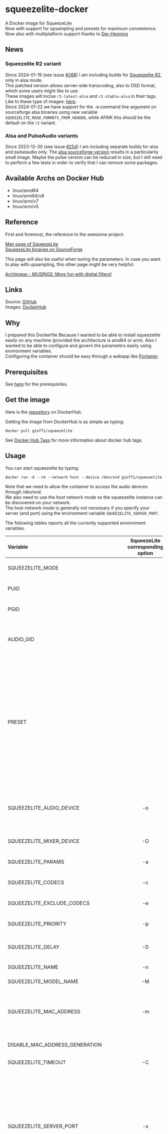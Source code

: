 # squeezelite-docker

A Docker image for SqueezeLite  
Now with support for upsampling and presets for maximum convenience.  
Now also with multiplatform support thanks to [Der-Henning](https://github.com/Der-Henning/)

## News

### Squeezelite R2 variant

Since 2024-01-19 (see issue [#268](https://github.com/GioF71/squeezelite-docker/issues/268)) I am including builds for [Squeezelite R2](https://github.com/marcoc1712/squeezelite-R2), only in alsa mode.  
This patched version allows server-side transcoding, also to DSD format, which some users might like to use.  
These images will inclue `r2-latest-alsa` and `r2-stable-alsa` in their tags.  
Like to these type of images: [here](https://hub.docker.com/r/giof71/squeezelite/tags?page=1&name=r2).  
Since 2024-01-22 we have support for the `-W` command line argument on sourceforge alsa binaries using new variable `SQUEEZELITE_READ_FORMATS_FROM_HEADER`, while AFAIK this should be the default on the `r2` variant.    

### Alsa and PulseAudio variants

Since 2023-12-30 (see issue [#254](https://github.com/GioF71/squeezelite-docker/issues/254)) I am including separate builds for alsa and pulseaudio only. The [alsa sourceforge version](https://hub.docker.com/r/giof71/squeezelite/tags?page=1&name=debian-alsa-sourceforge) results in a particularily small image. Maybe the pulse version can be reduced in size, but I still need to perform a few tests in order to verify that I can remove some packages.  

## Available Archs on Docker Hub

- linux/amd64
- linux/arm64/v8
- linux/arm/v7
- linux/arm/v5

## Reference

First and foremost, the reference to the awesome project:

[Man page of SqueezeLite](https://ralph-irving.github.io/squeezelite.html)  
[SqueezeLite binaries on SourceForge](https://sourceforge.net/projects/lmsclients/files/squeezelite/linux/)

This page will also be useful when tuning the parameters.
In case you want to play with upsampling, this other page might be very helpful:

[Archimago - MUSINGS: More fun with digital filters!](https://archimago.blogspot.com/2018/01/musings-more-fun-with-digital-filters.html)

## Links

Source: [GitHub](https://github.com/giof71/squeezelite-docker)  
Images: [DockerHub](https://hub.docker.com/r/giof71/squeezelite)

## Why

I prepared this Dockerfile Because I wanted to be able to install squeezelite easily on any machine (provided the architecture is amd64 or arm). Also I wanted to be able to configure and govern the parameters easily using environment variables.  
Configuring the container should be easy through a webapp like [Portainer](https://www.portainer.io/).

## Prerequisites

See [here](https://github.com/GioF71/squeezelite-docker/blob/main/doc/prerequisites.md) for the prerequisites.  

## Get the image

Here is the [repository](https://hub.docker.com/repository/docker/giof71/squeezelite) on DockerHub.

Getting the image from DockerHub is as simple as typing:

`docker pull giof71/squeezelite`

See [Docker Hub Tags](https://github.com/GioF71/squeezelite-docker/blob/main/README.md#docker-hub-tags) for more information about docker hub tags.

## Usage

You can start squeezelite by typing:

`docker run -d --rm --network host --device /dev/snd giof71/squeezelite`

Note that we need to allow the container to access the audio devices through /dev/snd.  
We also need to use the *host* network mode so the squeezelite instance can be discovered on your network.  
The host network mode is generally not necessary if you specify your server (and port) using the environment variable `SQUEEZELITE_SERVER_PORT`.

The following tables reports all the currently supported environment variables.

Variable|SqueezeLite corresponding option|Notes
:---|:---:|:---
SQUEEZELITE_MODE||Set to `ALSA` for alsa mode, or to `PULSE` for [PulseAudio](#pulseaudio) mode, defaults to `ALSA`
PUID||User ID which will be used to run squeezelite in user mode, defaults to `1000`
PGID||Group ID which will be used to run squeezelite in user mode, defaults to `1000`
AUDIO_GID||This group id is mandatory with alsa output when running in user mode. It must be set to the group id associated to the `audio` group. See more [here](https://github.com/GioF71/squeezelite-docker/blob/main/doc/example-alsa-user-mode.md).
PRESET||You can now choose to set variables using predefined presets. Presets can currently tune the values of `SQUEEZELITE_AUDIO_DEVICE`, `SQUEEZELITE_RATES`, `SQUEEZELITE_UPSAMPLING`, `SQUEEZELITE_CODECS` and `SQUEEZELITE_EXCLUDE_CODECS` for you. See the [Available presets](#available-presets) table for reference. Presets can be combined (the separator must be a comma `,`), but keep in mind that the first preset setting a variable has the priority: once set by a preset, a variable cannot be overwritten by subsequent presets.
SQUEEZELITE_AUDIO_DEVICE|-o|The audio device. Common examples for alsa mode: `hw:CARD=x20,DEV=0` or `hw:CARD=DAC,DEV=0` for usb dac based on XMOS. If left empty, the default device is used.
SQUEEZELITE_MIXER_DEVICE|-O|Specify mixer device, defaults to `output device` (`SQUEEZELITE_AUDIO_DEVICE`)
SQUEEZELITE_PARAMS|-a|Please refer to the squeezelite's man page for `-a`.
SQUEEZELITE_CODECS|-c|Please refer to the squeezelite's man page for `-c`.
SQUEEZELITE_EXCLUDE_CODECS|-e|Please refer to the squeezelite's man page for `-e`.
SQUEEZELITE_PRIORITY|-p|Please refer to the squeezelite's man page for `-p`.
SQUEEZELITE_DELAY|-D|Set it to maybe something like `500,dop` if your DAC supports DoP. Defaults to `500`
SQUEEZELITE_NAME|-n|Name of the SqueezeLite player.
SQUEEZELITE_MODEL_NAME|-M|Name of the SqueezeLite model name.
SQUEEZELITE_MAC_ADDRESS|-m|Mac Address of the SqueezeLite player. The format must be colon-delimited hexadecimal, for example: `ab:cd:ef:12:34:56`. See note below.
DISABLE_MAC_ADDRESS_GENERATION||Disables automatic mac address generation and persistency
SQUEEZELITE_TIMEOUT|-C|Device timeout in seconds, defaults to `2`
SQUEEZELITE_SERVER_PORT|-s|Server and port of the server, for example: `squeezebox-server.local:3483` or `192.168.1.10:3483`. Do not specify the variable if you want to use the auto discovery feature. If you don't specify this variable, you will probably need to use host network mode. See the examples for some hints. The port can be omitted if not different from the default `3483`. So other possible valid values are `squeezebox-server.local` or `192.168.1.10`.
SQUEEZELITE_RATES|-r|From squeezelite's man page for `-r`: Specify sample rates supported by the output device; this is required if the output device is switched off when squeezelite is started. The format is either a single maximum sample rate, a range of sample rates in the format `<min>-<max>`, or a comma-separated list of available rates. Delay is an optional time to wait when switching sample rates between tracks, in milliseconds. Switch back to the author of this repository: it is recommended to specify sample rates that are effectively supported by your audio device.
SQUEEZELITE_UPSAMPLING|-u, -R|From squeezelite's man page for `-u`, same as `-R`: Enable upsampling of played audio. The argument is optional; see RESAMPLING for more information. The options `-u` and `-R` are synonymous.
SQUEEZELITE_BUFFER_SIZE|-b|From squeezelite's man page for `-b`: Specify internal stream and output buffer sizes in kilobytes. Default is 2048:3446.
DISPLAY_PRESETS||Set to `Y` if you want to see the presets on the container output
SQUEEZELITE_VOLUME_CONTROL|-V|From squeezelite's man page for `-V`: Use the given ALSA `control` for volume adjustment during playback. This prevents the use of software volume control within squeezelite. This option is mutually exclusive with the `-U` option. If neither `-U` nor `-V` options are provided, no ALSA controls are adjusted while running squeezelite and software volume control is used instead. Only applicable when using ALSA output.
SQUEEZELITE_UNMUTE|-U|From squeezelite's man page for `-U`: Unmute the given ALSA `control` at daemon startup and set it to full volume. Use software volume adjustment for playback. This option is mutually exclusive with the -V option. Only applicable when using ALSA output.
SQUEEZELITE_LINEAR_VOLUME|-X|Set to `Y` to enable. From squeezelite's man page for `-X`: Use linear volume adjustments instead of in terms of dB (only for hardware volume control).
SQUEEZELITE_VISUALIZER|-v|Set to `Y` to enable. Unfortunately this feature does not really work from inside docker (yet?). From squeezelite's man page for `-v`: Enable visualiser support.  This creates a shared memory segment that contains some of the audio being played, so that an external visualiser can read and process this to create visualisations.
SQUEEZELITE_READ_FORMATS_FROM_HEADER|-W|Set to `Y` to read wave and aiff format from header, ignoring server parameters
SELECT_CUSTOM_BINARY_ALSA||Use for selection of a custom binary for ALSA mode
SELECT_CUSTOM_BINARY_PULSE||Use for selection of a custom binary for PULSE mode
SQUEEZELITE_LOG_CATEGORY_ALL|-d|Support for log level on category `all`
SQUEEZELITE_LOG_CATEGORY_SLIMPROTO|-d|Support for log level on category `slimproto`
SQUEEZELITE_LOG_CATEGORY_STREAM|-d|Support for log level on category `stream`
SQUEEZELITE_LOG_CATEGORY_DECODE|-d|Support for log level on category `decode`
SQUEEZELITE_LOG_CATEGORY_OUTPUT|-d|Support for log level on category `output`
SQUEEZELITE_LOG_CATEGORY_IR|-d|Support for log level on category `ir`
CONFIG_FILE_PREFIX||Prefix for files in volume `/config`
STARTUP_DELAY_SEC||Delay before starting the application, defaults to `0`

It is possible to add and additional preset configuration file using the volume `/app/assets/additional-presets.conf`.

### Possible values for Log Level configuration

Possible values for variables `SQUEEZELITE_LOG_CATEGORY_*` are `info`, `debug` or `sdebug`.

### Automatic MAC address creation

If you don't provide a value to `SQUEEZELITE_MAC_ADDRESS`, a random mac address will be generated and stored (if possible) under `/config/mac-address.txt`, so it will be reloaded on next restart. The file name can be prepended by the optional `CONFIG_FILE_PREFIX`.  
Use a persistent volume in order to preserve the functionality in the event of container recreation (such as when you update to a newer image).  
This feature can be disabled by setting `DISABLE_MAC_ADDRESS_GENERATION` to `yes`.  

## Volumes

Volume|Description
:---|:---
/app/assets/additional-presets.conf|Additional preset file
/app/assets/binaries|Custom binaries should be placed here
/config|Container configuration will be stored here

### Additional preset file

A preset file is a text file with a pair `key=value` on each line.
You can specify `.device`, `.upsampling`, `.rates`, `.codecs`, `.exclude-codecs` for each preset.
Just check `/app/assets/builtin-presets.conf` to understand how to create the other presets you might want to add.
Blank lines are allowed, as well as commented lines.

For example, the following file defines a preset named `my-usb-dac` for a specific dac:

```text
# my own usb dac
my-usb-dac.device="hw:CARD=my-dac,DEV=0"
```

### Example docker-compose with an additional preset file

See a docker-compose example using an additional preset file. The example assumes that the additional preset file is `./config/additional.conf`.
The additional preset file is used in combination with other presets for [upsampling](#upsampling) using the goldilocks settings: `archimago-goldilocks` and `rates_up_to_384k`:

```code
---
version: "3"

services:
  squeezelite-my-usb-dac:
    image: giof71/squeezelite:latest
    container_name: squeezelite-my.usb-dac
    devices:
      - /dev/snd:/dev/snd
    environment:
      - PRESET=my-usb-dac,archimago-goldilocks,rates_up_to_384k
      - SQUEEZELITE_NAME=my-usb-dac
      - SQUEEZELITE_SERVER_PORT=192.168.1.10
      - DISPLAY_PRESETS=Y
    volumes:
      - ./config/additional.conf:/app/assets/additional-presets.conf
    restart: unless-stopped
```

See the [Available presets](#available-presets) table for reference.

## Upsampling

In case you want to apply the [Archimago's Goldilocks](https://archimago.blogspot.com/2018/01/musings-more-fun-with-digital-filters.html) suggestion, the variables should be set as in the following table. Refer to the line which resembles the capabilities of your audio device.

Variable|Audio Device Capabilities|Suggested value
:---|:---:|:---
SQUEEZELITE_RATES|All sampling rates up to 384kHz|44100-384000
SQUEEZELITE_RATES|All sampling rates up to 192kHz|44100-192000
SQUEEZELITE_RATES|All sampling rates up to 96kHz|44100-96000
SQUEEZELITE_RATES|Typical USB Class 1 (88.2kHz is sometimes not supported, so we upsample to 96k)|96000
SQUEEZELITE_UPSAMPLING|Anything higher than 44.1kHz|v::4:28:95:105:45

The `SQUEEZELITE_RATES` displayed here are provided just as an example. You still should verify the capabilities of your particular audio device.

## Available presets

Preset name|Availability date|Set Properties|Comment
:---|:---:|:---:|:---
topping-d10-balanced|2023-09-23|Sets device for Topping D10 Balanced
topping-d10s|2023-09-23|Sets device for Topping D10s
gustard-12|2022-09-28|Device|Sets device for Gustard U12 DDC
yulong-d200|2022-09-27|Device|Sets device for Yulong D200 (updated 2023-09-23)
aune-s6|2022-09-27|Device|Sets device for Aune S6
aune-x1s|2022-09-27|Device|Sets device for Aune X1S
peachtree-dacit|2022-09-27|Device|Sets device for Peachtree DAC-iT
gustard-x16|2022-06-10|Device|Sets device for Gustard X16
topping-dx5|2022-06-10|Device|Sets device for Topping DX5
pi-headphones|2022-02-19|Device|Sets device for Raspberry Pi Headphone out
dac|2022-02-02|Device|Sets device for typical xmos dac named "DAC"
x20|2022-02-02|Device|Sets device for typical xmos dac named "x20"
topping-d10|2022-02-02|Device|Sets device for Topping D10
gustard-x12|2022-02-02|Device|Sets device for Gustard X12
hifiberry-dac-plus|2022-02-02|Device|Sets device for the HifiBerry Dac+
ifi-zen-dac|2022-02-16|Device|Sets device for the Ifi Zen Dac
fiio-e18|2022-02-16|Device|Sets device for Fiio E18
goldilocks|2022-01-19|Upsampling|Setup goldilocks upsampling for usb dac, rates must be set with another preset or explicitly using the variable `SQUEEZELITE_RATES`. Corresponds to `v::4:28:95:105:45`
extremus|2022-01-19|Upsampling|Setup [extremus](https://archimago.blogspot.com/2018/11/musings-raspberry-pi-3-b-touch.html) upsampling for usb dac, rates must be set with another preset or explicitly using the variable `SQUEEZELITE_RATES`. Corresponds to `v::3.05:28:99.7:100:45`
archimago-goldilocks|2022-02-04|Upsampling|Alias for `goldilocks`, name feels more appropriate
archimago-extremus|2022-02-04|Upsampling|Alias for `extremus`, name feels more appropriate
rates_up_to_96k|2022-02-02|Rates|Set rates to `44100-96000`
rates_up_to_192k|2022-02-02|Rates|Set rates to `44100-192000`
rates_up_to_384k|2022-02-02|Rates|Set rates to `44100-384000`
rates_up_to_768k|2022-02-02|Rates|Set rates to `44100-768000`
rates_2x_only|2022-02-02|Rates|Set rates to `88200,96000`
rates_4x_only|2022-02-02|Rates|Set rates to `176400,192000`
rates_8x_only|2022-02-02|Rates|Set rates to `352800,384000`
rates_16x_only|2022-02-02|Rates|Set rates to `705600,768000`
goldilocks_up_to_96k|2022-01-19|Rates, Upsampling|Setup goldilocks upsampling for usb dac, up to 96kHz
goldilocks_up_to_192k|2022-01-19|Rates, Upsampling|Setup goldilocks upsampling for usb dac, up to 192kHz
goldilocks_up_to_384k|2022-01-19|Rates, Upsampling|Setup goldilocks upsampling for usb dac, up to 384kHz
goldilocks_up_to_768k|2022-01-19|Rates, Upsampling|Setup goldilocks upsampling for usb dac, up to 768kHz
goldilocks_2x_only|2022-01-19|Rates, Upsampling|Setup goldilocks upsampling for usb dac, along with 2x rates only
goldilocks_4x_only|2022-01-19|Rates, Upsampling|Setup goldilocks upsampling for usb dac, along with 4x rates only
goldilocks_8x_only|2022-01-19|Rates, Upsampling|Setup goldilocks upsampling for usb dac, along with 8x rates only
goldilocks_16x_only|2022-01-19|Rates, Upsampling|Setup goldilocks upsampling for usb dac, along with 16x rates only
gustard-x12-goldilocks|2022-01-19|Device, Rates, Upsampling|Setup goldilocks upsampling for usb dac, up to 384kHz, and also sets output device correctly for a Gustard X12 DAC
no-dsd|2022-02-14|Excluded Codecs|Exclude dsd codec

## PulseAudio

You can specify PulseAudio mode by setting the environment variable `SQUEEZELITE_MODE` to `PULSE`.
For that configuration to work properly, `/run/user/1000/pulse` must be mapped correctly. It is not mandatory to use `1000`: if you set `PUID` to `1002` for instance, the right part of the volume mount should be `/run/user/1002/pulse`.  
The example below assumes that your current user id is `1000`. You might want to set the `PUID` and `PGID` variables according to your user and groupid. Use the `id` command to see the uid for the currently logged in user.  
Mapping the device `/dev/snd` is not needed in PulseAudio mode.  
Most of the enviroment variables are available in PulseAudio mode, unless irrelevant or incompatible.

```code
---
version: "3"

services:
  sq-pulse:
    image: giof71/squeezelite
    container_name: sq-pulse
    volumes:
      # change only on the left side according to your uid
      - /run/user/1000/pulse:/run/user/1000/pulse
    environment:
      - SQUEEZELITE_MODE=PULSE
      - PUID=1000 #optional, default is 1000
      - PGID=1000 #optional, default is 1000
      - SQUEEZELITE_NAME=sq-pulse #optional
      - SQUEEZELITE_SERVER_PORT=192.168.1.10 #optional
```

I would avoid to add a restart strategy to the compose file with PulseAudio. On my desktop setup, doing so led to all sort of issues on computer startup/reboot. Instead, I would use a user-level systemd service. An example is container in the `pulse` directory of this repository.
Remember to use host networking if you need the player to be automatically discovered. Also, when using a docker run command and not using host mode, I'd suggest to create a dedicated network. This should be covered by the service in the `pulse` directory.

The `buster` build without sourceforge binaries has been since dropped, because the squeezelite-pulseaudio package is not available.

## Multiple Configurations on the same dac, and multi-dac configurations

I am using the same host and I am connecting two dacs. I (generally) do not play music on multiple DACs at the same time, but I like to have multiple configurations a click away from the Logitech Media Server web interface.
If you are interested, have a look at the following sample `docker-compose.yaml` files:

Scenario|Link to config file
:---|:---
One DAC, multiple configurations|[single-dac-multi-config-docker-compose.yaml](https://gist.github.com/GioF71/41c3f5e3c99af6f1ec9472c0b15944b0)
Two DACs, multiple configurations|[dual-dac-multi-config-docker-compose.yaml](https://gist.github.com/GioF71/3b5906bc2da1ea291d33fd36b6a3f636)

Remember to always specify the SQUEEZELITE_SERVER_PORT for these compose files, otherwise the player discovery on Logitech Media Server with not be able to find all the configured players.

## Configuration changes

See [here](https://github.com/GioF71/squeezelite-docker/blob/main/doc/config-changes.md).

## A few examples

As contributed by [vespadj](https://github.com/vespadj) in [Issue #6](https://github.com/GioF71/squeezelite-docker/issues/6), have a look at this simple `docker-compose` service for the Raspberry Pi using its onboard headphone jack as the output device (I only added host network mode so the player is discoverable):

```text
---
version: "3.3"

services:
  squeezelite:
    image: giof71/squeezelite:stable
    container_name: squeezelite
    network_mode: host
    devices: 
      - /dev/snd:/dev/snd
    environment:
      - SQUEEZELITE_NAME=home-pi
      - STARTUP_DELAY_SEC=1
      - SQUEEZELITE_AUDIO_DEVICE=hw:CARD=Headphones,DEV=0
    restart: unless-stopped
```

Please note that `STARTUP_DELAY_SEC` is optional.
The equivalent `docker run` command should be the following:

```text
docker run \
    -it \
    --rm \
    --name squeezelite \
    --network host \
    -e SQUEEZELITE_NAME="home-pi" \
    -e SQUEEZELITE_AUDIO_DEVICE="hw:CARD=Headphones,DEV=0" \
    --device /dev/snd \
    giof71/squeezelite:stable
```

As another example, here you can find the docker run command I use for a Fiio E18, which supports sampling rates up to 96kHz (but notably not 88.2kHz) enabling upsampling to 96kHz:

```text
docker run \
    -it \
    --rm \
    --name squeezelite \
    -e SQUEEZELITE_NAME="FiioE18" \
    -e SQUEEZELITE_SERVER="192.168.1.10:3483" \
    -e SQUEEZELITE_AUDIO_DEVICE="hw:CARD=DACE18,DEV=0" \
    -e SQUEEZELITE_RATES="96000" \
    -e SQUEEZELITE_UPSAMPLING="v::4:28:95:105:45" \
    --device /dev/snd \
    giof71/squeezelite
```

Another example, with a Topping D10 USB DAC, which supports every sample rate including DSD, you might want to use the following:

```text
docker run \
    -it \
    --rm \
    --name squeezelite \
    -e SQUEEZELITE_NAME="ToppingD10" \
    -e SQUEEZELITE_SERVER="192.168.1.10:3483" \
    -e SQUEEZELITE_AUDIO_DEVICE="hw:CARD=D10,DEV=0" \
    -e SQUEEZELITE_DELAY=500 \
    -e SQUEEZELITE_RATES="44100-384000" \
    -e SQUEEZELITE_UPSAMPLING="v::4:28:95:105:45" \
    --device /dev/snd \
    giof71/squeezelite
```

Note that the previous commands are interactive (`-it`) and that the container is automatically removed (`--rm`) when you kill squeezelite for example by using `CTRL-C`.
You might want to use daemon flag (`-d`) and optionally a restart strategy (you might want to use `--restart unless-stopped` if you want your container to restart automatically, unless you explicitly stop it).  

Here is my `docker-compose.yaml` file for my office-pi, using tailscale networking, equipped with an hifiberry-pro hat (the one with the headphone amp).
Full upsampling up to 176.4/192 kHz thanks to [ArchImago](https://archimago.blogspot.com/).

```text
---
version: "3.3"

services:
  squeezelite-hifiberry:
    image: giof71/squeezelite
    container_name: squeezelite-hifiberry
    devices:
      - /dev/snd:/dev/snd
    environment:
      - SQUEEZELITE_NAME=office-pi
      - SQUEEZELITE_AUDIO_DEVICE=hw:CARD=sndrpihifiberry,DEV=0
      - SQUEEZELITE_SERVER_PORT=100.100.100.100:3483
      - SQUEEZELITE_RATES="44100-192000"
      - SQUEEZELITE_UPSAMPLING="v::4:28:95:105:45"
      - STARTUP_DELAY_SEC=0
    restart: unless-stopped
```

Note that `network_mode` is not specified because we are specifying the server we want to connect to.  
When using `SQUEEZELITE_RATES` and `SQUEEZELITE_UPSAMPLING`, please be sure to use sampling rates that are effectively supported by your DAC.  

Another `docker-compose.yaml`, this time leveraging presets. This one is for my Gustard X12, setting upsampling again.
The file looks more concise and readable, at least IMO.

```text
--
version: "3"

services:
  squeezelite-gustard-x12:
    image: giof71/squeezelite:bullseye
    container_name: squeezelite-gustard-x12
    devices:
      - /dev/snd:/dev/snd
    environment:
      - PRESET=gustard-x12,goldilocks,rates_up_to_384k
      - SQUEEZELITE_NAME=gustard-x12-usb
      - SQUEEZELITE_SERVER_PORT="192.168.1.10"
    restart: unless-stopped
```

## Build

See build instructions [here](https://github.com/GioF71/squeezelite-docker/blob/main/doc/build.md).

## Docker Hub tags

From this repository I create all the versions of the image. Each of them feature different base images and different way to obtain the squeezelite binary. See the following table for the details.

Tag|Base Image|SqueezeLite Version|SqueezeLite Origin|Additional Tags
:---|:---:|:---:|:---:|:---
debian|debian:stable-slim|1.9.9|Debian Repo|latest, stable, debian-squeezelite-1.9.9, debian-squeezelite-1.9.9-RELEASE
debian-sourceforge|debian:stable-slim|1.9.9|SourceForge|sourceforge-latest, sourceforge-stable, debian-squeezelite-1.9.9-sourceforge, debian-squeezelite-1.9.9-sourceforge-RELEASE

## Release History

The change log is available [here](https://github.com/GioF71/squeezelite-docker/blob/main/doc/release.md).
